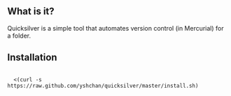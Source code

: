 ## What is it?

Quicksilver is a simple tool that automates version control (in Mercurial) for a folder.

## Installation

<pre><code>
  <(curl -s https://raw.github.com/yshchan/quicksilver/master/install.sh)
</code></pre>
